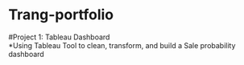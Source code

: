 # Trang-portfolio

#Project 1: Tableau Dashboard                                                                                          
*Using Tableau Tool to clean, transform, and build a Sale probability dashboard
